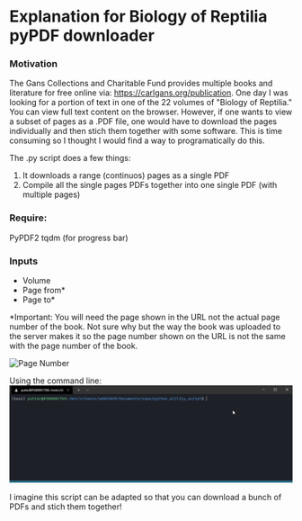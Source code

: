 # Explanation for Biology of Reptilia pyPDF downloader

### Motivation
The Gans Collections and Charitable Fund provides multiple books and literature for free online via: https://carlgans.org/publication. One day I was looking for a portion of text in one of the 22 volumes of "Biology of Reptilia." You can view full text content on the browser. However, if one wants to view a subset of pages as a .PDF file, one would have to download the pages individually and then stich them together with some software. This is time consuming so I thought I would find a way to programatically do this. 

The .py script does a few things:
1. It downloads a range (continuos) pages as a single PDF
2. Compile all the single pages PDFs together into one single PDF (with multiple pages)

### Require:
PyPDF2 
tqdm (for progress bar)

### Inputs
- Volume
- Page from*
- Page to*

*Important: You will need the page shown in the URL not the actual page number of the book. Not sure why but the way the book was uploaded to the server makes it so the page number shown on the URL is not the same with the page number of the book. 

![Page Number](../page_url.gif)

Using the command line:
![Use example](../Biology_of_Reptilia_downloader.gif)

I imagine this script can be adapted so that you can download a bunch of PDFs and stich them together! 

